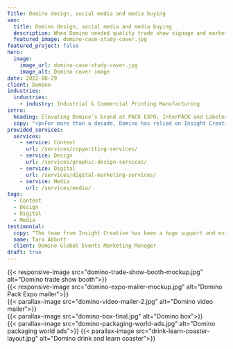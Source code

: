 ```yaml
---
Title: Domino design, social media and media buying
seo:
  title: Domino design, social media and media buying
  description: When Domino needed quality trade show signage and marketing materials for PACK EXPO, InterPACK and Labelexpo, Insight flexed its design and media buying skills to provide results.
  featured_image: domino-case-study-cover.jpg
featured_project: false
hero:
  image:
    image_url: domino-case-study-cover.jpg
    image_alt: Domino cover image
date: 2022-08-29
client: Domino
industries:
  industries:
    - industry: Industrial & Commercial Printing Manufacturing
intro:
  heading: Elevating Domino’s brand at PACK EXPO, InterPACK and Labelexpo Europe
  copy: "<p>For more than a decade, Domino has relied on Insight Creative to help them command notice at packaging and processing trade shows such as PACK EXPO, InterPACK and Labelexpo Europe. Our team created eye-catching graphics for their trade show walls that incorporated QR codes for engagement. We also designed branded plant coasters—coasters with seeds that germinate if planted in soil—to align with Domino’s sustainability message. Our innovative VIP video mailer invited select people to Domino’s PACK EXPO booth with key messaging on eliminating human errors through automation. We showcased Domino’s printing capabilities through a unique pizza box “sell sheet.” During the pandemic, we helped Domino adapt by designing a virtual trade show booth. Finally, our strategic geo-fencing campaigns during PACK EXPO consistently drove booth engagement, while our social media management cultivated a thriving online community for Domino to engage with its audience pre- and post-show.</p><p>As a result of our collaborative efforts, Domino continues to shine as a prominent figure in the printing manufacturing industry. We look forward to further elevating their brand and market presence for years to come.</p>"
provided_services:
  services:
    - service: Content
      url: /services/copywriting-services/
    - service: Design
      url: /services/graphic-design-services/
    - service: Digital
      url: /services/digital-marketing-services/
    - service: Media
      url: /services/media/
tags:
  - Content
  - Design
  - Digital
  - Media
testimonial:
  copy: “The team from Insight Creative has been a huge support and extension of our brand over the years. It’s no coincidence that ‘creative’ is in their name, and that is what they deliver on all counts. We’ve used larger agencies in the past, but none compare to the level of professionalism and creative strength the Insight team provides.”
  name: Tara Abbott
  client: Domino Global Events Marketing Manager
draft: true
---
```


<div class="wrapper-md">
  <div class="flex-grid">
    {{< responsive-image src="domino-trade-show-booth-mockup.jpg" alt="Domino trade show booth">}}
  </div>

  <div class="flex-grid">
    {{< responsive-image src="domino-expo-mailer-mockup.jpg" alt="Domino Pack Expo mailer">}}
  </div>

  <div class="flex-grid">
    {{< parallax-image src="domino-video-mailer-2.jpg" alt="Domino video mailer">}}
  </div>

  <div class="flex-grid">
    {{< parallax-image src="domino-box-final.jpg" alt="Domino box">}}
  </div>

  <div class="flex-grid">
    {{< parallax-image src="domino-packaging-world-ads.jpg" alt="Domino packaging world ads">}}
    {{< parallax-image src="drink-learn-coaster-layout.jpg" alt="Domino drink and learn coaster">}}
  </div>
</div>
